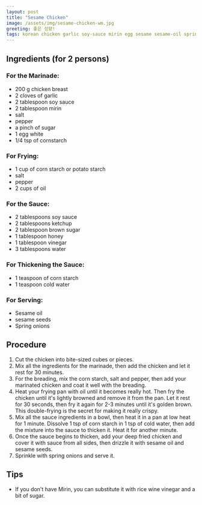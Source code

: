 ```yaml
---
layout: post
title: "Sesame Chicken"
image: /assets/img/sesame-chicken-wm.jpg
greeting: 좋은 성향!
tags: korean chicken garlic soy-sauce mirin egg sesame sesame-oil spring-onion
---
```


## Ingredients (for 2 persons)

### For the Marinade:

 - 200 g chicken breast
 - 2 cloves of garlic
 - 2 tablespoon soy sauce
 - 2 tablespoon mirin 
 - salt
 - pepper
 - a pinch of sugar
 - 1 egg white
 - 1/4 tsp of cornstarch
 
### For Frying:
 - 1 cup of corn starch or potato starch
 - salt 
 - pepper
 - 2 cups of oil
 
### For the Sauce:
 - 2 tablespoons soy sauce
 - 2 tablespoons ketchup
 - 2 tablespoon brown sugar
 - 1 tablespoon honey
 - 1 tablespoon vinegar
 - 3 tablespoons water
 
### For Thickening the Sauce:

 - 1 teaspoon of corn  starch
 - 1 teaspoon cold water
 
### For Serving:

 - Sesame oil
 - sesame seeds
 - Spring onions
 
## Procedure

 1. Cut the chicken into bite-sized cubes or pieces.
 1. Mix all the ingredients for the marinade, then add the chicken and let it rest for 30 minutes.
 1. For the breading, mix the corn starch, salt and pepper, then add your marinated chicken and coat it well with the breading.
 1. Heat your frying pan with oil until it becomes really hot. Then fry the chicken until it's lightly browned and remove it from the pan. Let it rest for 30 seconds, then fry it again for 2-3 minutes until it's golden brown. This double-frying is the secret for making it really crispy.
 1. Mix all the sauce ingredients in a bowl, then heat it in a pan at low heat for 1 minute. Dissolve 1 tsp of corn starch in 1 tsp of cold water, then add the mixture into the sauce to thicken it. Heat it for another minute. 
 1. Once the sauce begins to thicken, add your deep fried chicken and cover it with sauce from all sides, then drizzle it with sesame oil and sesame seeds.
 1. Sprinkle with spring onions and serve it.
 
## Tips

 - If you don't have Mirin, you can substitute it with rice wine vinegar and a bit of sugar.
 